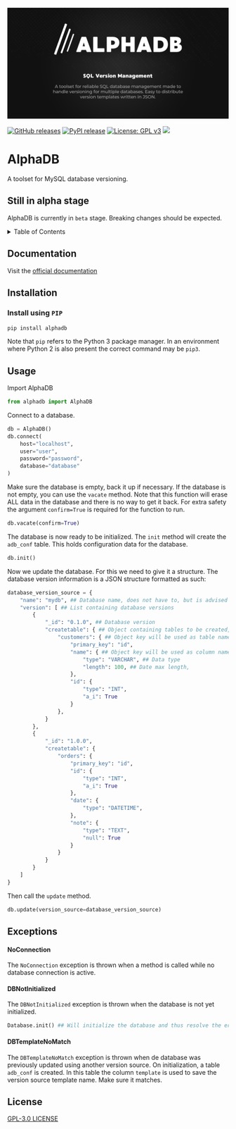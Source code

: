 ![AlphaDB](https://github.com/w-kuipers/alphadb/blob/main/assets/ALPHADB_Github-Social-Preview.png?raw=true)

[![GitHub releases](https://img.shields.io/github/v/release/w-kuipers/alphadb)](https://github.com/w-kuipers/alphadb/releases)
[![PyPI release](https://img.shields.io/pypi/v/alphadb.svg)](https://pypi.org/project/alphadb/)
[![License: GPL v3](https://img.shields.io/badge/License-GPLv3-blue.svg)](https://www.gnu.org/licenses/gpl-3.0)
[![](https://img.shields.io/github/last-commit/w-kuipers/alphadb?label=last%20modified)](https://github.com/w-kuipers/alphadb)

# AlphaDB

A toolset for MySQL database versioning.

## Still in alpha stage

AlphaDB is currently in `beta` stage. Breaking changes should be expected.

<details>
  <summary>Table of Contents</summary>
  <ol>
    <li><a href="#documentation">Documentation</a></li>
    <li>
      <a href="#installation">Installation</a>
      <ul>
        <li><a href="#install-using-pip">Install using PIP</a></li>
      </ul>
    </li>
    <li><a href="#usage">Usage</a></li>
    <li><a href="#exceptions">Exceptions</a></li>
    <li><a href="#license">License</a></li>
  </ol>
</details>

## Documentation

Visit the [official documentation](https://alphadb.w-kuipers.com/)

## Installation

### Install using `PIP`

    pip install alphadb

Note that `pip` refers to the Python 3 package manager. In an environment where Python 2 is also present the correct command may be `pip3`.

## Usage

Import AlphaDB
``` python
from alphadb import AlphaDB
```
Connect to a database.
``` python
db = AlphaDB()
db.connect(
    host="localhost",
    user="user",
    password="password",
    database="database"
)
```
Make sure the database is empty, back it up if necessary. If the database is not empty, you can use the `vacate` method.
Note that this function will erase ALL data in the database and there is no way to get it back. For extra safety the argument `confirm=True` is required for the function to run.
``` python
db.vacate(confirm=True)
```
The database is now ready to be initialized. The `init` method will create the `adb_conf` table. This holds configuration data for the database.
``` python
db.init()
```
Now we update the database. For this we need to give it a structure. The database version information is a JSON structure formatted as such:
``` python
database_version_source = {
    "name": "mydb", ## Database name, does not have to, but is advised to match the actual database name
    "version": [ ## List containing database versions
        {
            "_id": "0.1.0", ## Database version
            "createtable": { ## Object containing tables to be created,
                "customers": { ## Object key will be used as table name
                    "primary_key": "id",
                    "name": { ## Object key will be used as column name
                        "type": "VARCHAR", ## Data type
                        "length": 100, ## Date max length,
                    },
                    "id": {
                        "type": "INT",
                        "a_i": True
                    }
                },
            }
        },
        {
            "_id": "1.0.0",
            "createtable": {
                "orders": {
                    "primary_key": "id",
                    "id": {
                        "type": "INT",
                        "a_i": True
                    },
                    "date": {
                        "type": "DATETIME",
                    },
                    "note": {
                        "type": "TEXT",
                        "null": True
                    }
                }
            }
        }
    ]
}
```

Then call the `update` method.
``` python
db.update(version_source=database_version_source)
```
## Exceptions

#### NoConnection

The `NoConnection` exception is thrown when a method is called while no database connection is active.

#### DBNotInitialized

The `DBNotInitialized` exception is thrown when the database is not yet initialized.
``` python
Database.init() ## Will initialize the database and thus resolve the error
```
#### DBTemplateNoMatch

The `DBTemplateNoMatch` exception is thrown when de database was previously updated using another version source.
On initialization, a table `adb_conf` is created. In this table the column `template` is used to save the version source template name. Make sure it matches.

## License

[GPL-3.0 LICENSE](https://github.com/w-kuipers/alphadb/blob/main/LICENSE)
